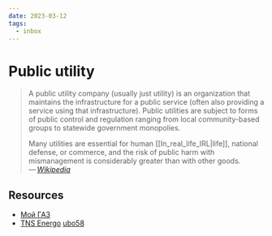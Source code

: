 ```yaml
---
date: 2023-03-12
tags:
  - inbox
---
```


# Public utility

> A public utility company (usually just utility) is an organization that
> maintains the infrastructure for a public service (often also providing a
> service using that infrastructure). Public utilities are subject to forms of
> public control and regulation ranging from local community-based groups to
> statewide government monopolies.
>
> Many utilities are essential for human [[In_real_life_IRL|life]], national
> defense, or commerce, and the risk of public harm with mismanagement is
> considerably greater than with other goods.\
> — <cite>[Wikipedia](https://en.wikipedia.org/wiki/Public_utility)</cite>

## Resources

- [Мой ГАЗ](https://xn--80afnfom.xn--80ahmohdapg.xn--80asehdb/)
- [TNS Energo](https://penza.tns-e.ru/population/) [ubo58](https://lk.ubo58.ru/)
